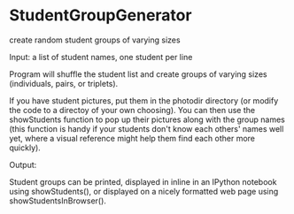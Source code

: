 # StudentGroupGenerator
create random student groups of varying sizes

Input: a list of student names, one student per line

Program will shuffle the student list and create groups of varying sizes (individuals, pairs, or triplets). 

If you have student pictures, put them in the photodir directory (or modify the code to a directoy of your own choosing). You can then use the showStudents function to pop up their pictures along with the group names (this function is handy if your students don't know each others' names well yet, where a visual reference might help them find each other more quickly). 

Output:

Student groups can be printed, displayed in inline in an IPython notebook using showStudents(), or displayed on a nicely formatted web page using showStudentsInBrowser().
